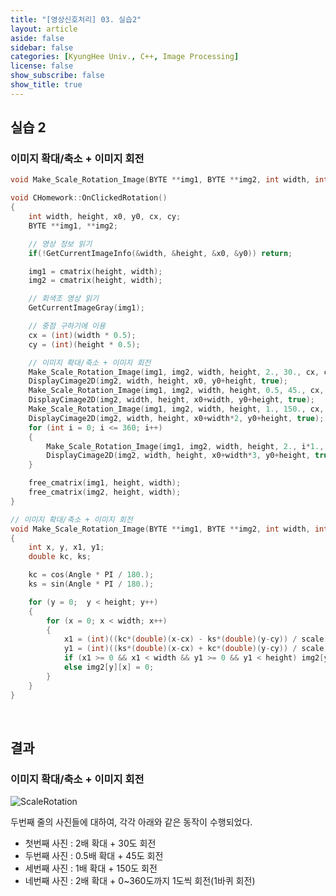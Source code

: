 ```yaml
---
title: "[영상신호처리] 03. 실습2"
layout: article
aside: false
sidebar: false
categories: [KyungHee Univ., C++, Image Processing]
license: false
show_subscribe: false
show_title: true
---
```


## 실습 2

### 이미지 확대/축소 + 이미지 회전

```cpp
void Make_Scale_Rotation_Image(BYTE **img1, BYTE **img2, int width, int height, double scale, double Angle, int cx, int cy);

void CHomework::OnClickedRotation()
{
	int width, height, x0, y0, cx, cy;
	BYTE **img1, **img2;

	// 영상 정보 읽기
	if(!GetCurrentImageInfo(&width, &height, &x0, &y0)) return;

	img1 = cmatrix(height, width);
	img2 = cmatrix(height, width);

	// 회색조 영상 읽기
	GetCurrentImageGray(img1);

	// 중점 구하기에 이용
	cx = (int)(width * 0.5);
	cy = (int)(height * 0.5);

	// 이미지 확대/축소 + 이미지 회전
	Make_Scale_Rotation_Image(img1, img2, width, height, 2., 30., cx, cy);
	DisplayCimage2D(img2, width, height, x0, y0+height, true);
	Make_Scale_Rotation_Image(img1, img2, width, height, 0.5, 45., cx, cy);
	DisplayCimage2D(img2, width, height, x0+width, y0+height, true);
	Make_Scale_Rotation_Image(img1, img2, width, height, 1., 150., cx, cy);
	DisplayCimage2D(img2, width, height, x0+width*2, y0+height, true);
	for (int i = 0; i <= 360; i++)
	{
		Make_Scale_Rotation_Image(img1, img2, width, height, 2., i*1., cx, cy);
		DisplayCimage2D(img2, width, height, x0+width*3, y0+height, true);
	}

	free_cmatrix(img1, height, width);
	free_cmatrix(img2, height, width);
}

// 이미지 확대/축소 + 이미지 회전
void Make_Scale_Rotation_Image(BYTE **img1, BYTE **img2, int width, int height, double scale, double Angle, int cx, int cy)
{
	int x, y, x1, y1;
	double kc, ks;

	kc = cos(Angle * PI / 180.);
	ks = sin(Angle * PI / 180.);

	for (y = 0;  y < height; y++)
	{
		for (x = 0; x < width; x++)
		{
			x1 = (int)((kc*(double)(x-cx) - ks*(double)(y-cy)) / scale) + cx;
			y1 = (int)((ks*(double)(x-cx) + kc*(double)(y-cy)) / scale) + cy;
			if (x1 >= 0 && x1 < width && y1 >= 0 && y1 < height) img2[y][x] = img1[y1][x1];
			else img2[y][x] = 0;
		}
	}
}
```

<br>

## 결과

### 이미지 확대/축소 + 이미지 회전
![ScaleRotation](https://user-images.githubusercontent.com/79047370/112380479-c5b54200-8d2c-11eb-92ba-b877b5cfcc72.jpg)

두번째 줄의 사진들에 대하여, 각각 아래와 같은 동작이 수행되었다.
- 첫번째 사진 : 2배 확대 + 30도 회전
- 두번째 사진 : 0.5배 확대 + 45도 회전
- 세번째 사진 : 1배 확대 + 150도 회전
- 네번째 사진 : 2배 확대 + 0~360도까지 1도씩 회전(1바퀴 회전)
